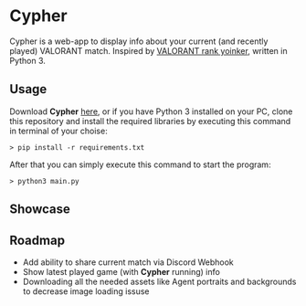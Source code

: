 # Cypher

Cypher is a web-app to display info about your current (and recently played) VALORANT match. Inspired by [VALORANT rank yoinker](https://github.com/isaacKenyon/VALORANT-rank-yoinker), written in Python 3.

## Usage

Download **Cypher** [here](https://github.com/sevnnn/Cypher/releases), or if you have Python 3 installed on your PC, clone this repository and install the required libraries by executing this command in terminal of your choise:

```
> pip install -r requirements.txt
```

After that you can simply execute this command to start the program:

```
> python3 main.py
```

## Showcase

## Roadmap

- Add ability to share current match via Discord Webhook
- Show latest played game (with **Cypher** running) info
- Downloading all the needed assets like Agent portraits and backgrounds to decrease image loading issuse

